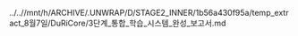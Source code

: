 ../..//mnt/h/ARCHIVE/.UNWRAP/D/STAGE2_INNER/1b56a430f95a/temp_extract_8월7일/DuRiCore/3단계_통합_학습_시스템_완성_보고서.md